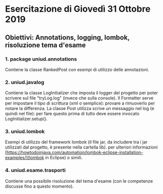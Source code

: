 # Esercitazione di Giovedì 31 Ottobre 2019
## Obiettivi: Annotations, logging, lombok, risoluzione tema d'esame

### 1. package uniud.annotations
Contiene la classe RankedPost con esempi di utilizzo delle annotazioni.

### 2. uniud.javalog
Contiene la classe LogInitializer che imposta il logger del progetto per poter scrivere sul file "tryLog.log" (invece che sulla console).
Il Formatter serve per impostare il tipo di scrittura (xml o semplice): provare a rimuoverlo per notare la differenza.
La classe Post utilizza scrive un messaggio nel log (e quindi nel file): per fare questo prima di tutto deve essere invocato LogInitializer.setup().

### 3. uniud.lombok
Esempi di utilizzo del framework lombok (il file jar, da includere tra i jar utilizzati dal progetto, è presente nella cartella lib).
per ulteriori informazioni [https://howtodoinjava.com/automation/lombok-eclipse-installation-examples/](lombok in Eclipse) o simili.

### 4. uniud.esame.trasporti
Contiene una possibile risoluzione del tema d'esame (con le competenze discusse fino a questo momento).
